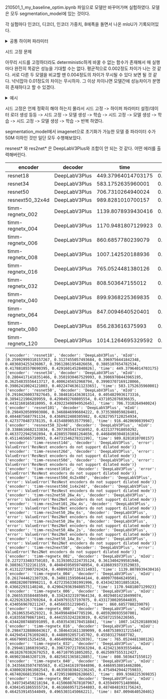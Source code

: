 210501_1_my_baseline_optim.ipynb 파일으로 모델만 바꾸어가며 실험하였다. 모델은 모두 segmentation_model에 있는 것이다.

각 실험마다 인코더, 디코더, 인코더 가중치, 8에폭을 돌면서 나온 mIoU가 기록되어있다.

<details>
<summary>공통 하이퍼 파라미터</summary>
  
    N_CLASSES = 12
    batch_size = 8
    num_epochs = 8
    image_size = 256
    learning_rate = 0.0001
    model_name = 'model_test'
    random_seed = 21
    val_every = 1

    criterion = nn.CrossEntropyLoss()
    optimizer = torch.optim.Adam(params=model.parameters(), lr=learning_rate, weight_decay=1e-6)

    train_transform = A.Compose([
        A.Resize(image_size, image_size),
        A.Normalize(
            mean=(0.485, 0.456, 0.406),
            std=(0.229, 0.224, 0.225), max_pixel_value=255.0, p=1.0
        ),
        A.HorizontalFlip(),
        A.VerticalFlip(),
        A.RandomRotate90(),
        A.OneOf([
            A.MotionBlur(p=1.0),
            A.OpticalDistortion(p=1.0)
        ], p=2/3),
        ToTensorV2()
    ])

    val_transform = A.Compose([
        A.Resize(image_size, image_size),
        A.Normalize(
            mean=(0.485, 0.456, 0.406),
            std=(0.229, 0.224, 0.225), max_pixel_value=255.0, p=1.0
        ),
        ToTensorV2()
    ])

    test_transform = A.Compose([
        A.Resize(image_size, image_size),
        A.Normalize(
            mean=(0.485, 0.456, 0.406),
            std=(0.229, 0.224, 0.225), max_pixel_value=255.0, p=1.0
        ),
        ToTensorV2()
    ])

    dataset_path = '../input/data'
    anns_file_path = dataset_path + '/train.json'
    train_path = dataset_path + '/train.json'
    val_path = dataset_path + '/val.json'
    test_path = dataset_path + '/test.json'
    saved_path = './saved'
    submission_path = './submission'
    category_names = ['Background','UNKNOWN','General trash','Paper','Paper pack','Metal','Glass','Plastic','Styrofoam','Plastic bag','Battery','Clothing']

</details>

시드 고정 문제

아무리 시드를 고정하더라도 deterministic하게 바꿀 수 없는 함수가 존재해서 매 실행마다 완전히 똑같은 성능을 기대할 수는 없다. 평균적으로 0.002정도 차이가 나는 것 같다.
서로 다른 두 모델을 비교할 땐 0.004정도의 차이가 무시될 수 있다 보면 될 것 같다. 넉넉잡아 0.01정도의 차이는 무시하자. 그 이상 차이나면 모델간에 성능차이가 분명히 존재하다고 할 수 있겠다.

<details>
<summary>예시</summary>
  
    첫 번째 시도
    Epoch[1/8], Step[25/327], Loss: 1.8001
    Epoch[1/8], Step[50/327], Loss: 1.2874
    Epoch[1/8], Step[75/327], Loss: 1.0651
    Epoch[1/8], Step[100/327], Loss: 1.0220
    Epoch[1/8], Step[125/327], Loss: 0.8040
    Epoch[1/8], Step[150/327], Loss: 0.8964
    Epoch[1/8], Step[175/327], Loss: 0.6979
    Epoch[1/8], Step[200/327], Loss: 0.6790
    Epoch[1/8], Step[225/327], Loss: 0.7668
    Epoch[1/8], Step[250/327], Loss: 0.4986
    Epoch[1/8], Step[275/327], Loss: 0.5808
    Epoch[1/8], Step[300/327], Loss: 0.5706
    Epoch[1/8], Step[325/327], Loss: 0.4420
    Start validation #1
    Validation #1 mIoU: 0.3444
    두 번째 시도
    Epoch[1/8], Step[25/327], Loss: 1.7986
    Epoch[1/8], Step[50/327], Loss: 1.2883
    Epoch[1/8], Step[75/327], Loss: 1.0657
    Epoch[1/8], Step[100/327], Loss: 1.0234
    Epoch[1/8], Step[125/327], Loss: 0.7964
    Epoch[1/8], Step[150/327], Loss: 0.9032
    Epoch[1/8], Step[175/327], Loss: 0.7021
    Epoch[1/8], Step[200/327], Loss: 0.6928
    Epoch[1/8], Step[225/327], Loss: 0.7593
    Epoch[1/8], Step[250/327], Loss: 0.4945
    Epoch[1/8], Step[275/327], Loss: 0.5916
    Epoch[1/8], Step[300/327], Loss: 0.5538
    Epoch[1/8], Step[325/327], Loss: 0.4414
    Start validation #1
    Validation #1 mIoU: 0.3462
    
</details>

시드 고정은 언제 정확히 해야 하는지 몰라서 시드 고정 -> 하이퍼 파라미터 설정/데이터 로더 생성 등등 -> 시드 고정 -> 모델 생성 -> 학습 -> 시드 고정 -> 모델 생성 -> 학습 -> 시드 고정 -> 모델 생성 -> 학습 -> 반복 하였다.

segmentation_model에서 imagenet으로 초기화가 가능한 모델 중 파라미터 수가 50M 이하인 것만 일단 모두 수행해보았다.

resnest* 와 res2net* 은 DeepLabV3Plus와 조합이 안 되는 것 같다. 어떤 에러를 출력해버린다.

|encoder|decoder|time|mIoU|
|------|---|---|---|
|resnet18|DeepLabV3Plus|449.37964014703175|0.4291601452840826|
|resnet34|DeepLabV3Plus|583.1752635960001|0.4006245652968794|
|resnet50|DeepLabV3Plus|706.7310264940024|0.4432160165818095|
|resnext50_32x4d|DeepLabV3Plus|989.8281010700157|0.4633722942502894|
|timm-regnetx_002|DeepLabV3Plus|1139.8078939430416|0.41860393733529033|
|timm-regnetx_004|DeepLabV3Plus|1170.9481807129923|0.436622931140246|
|timm-regnetx_006|DeepLabV3Plus|860.6857780239079|0.44566551219045|
|timm-regnetx_008|DeepLabV3Plus|1007.142520188936|0.45035430170451884|
|timm-regnetx_016|DeepLabV3Plus|765.0524481380126|0.4667909515254158|
|timm-regnetx_032|DeepLabV3Plus|808.503647155012|0.4825021365812885|
|timm-regnetx_040|DeepLabV3Plus|899.9368225369835|0.47549429442759833|
|timm-regnetx_064|DeepLabV3Plus|847.0094640520401|0.4965303145066221|
|timm-regnetx_080|DeepLabV3Plus|856.283616375993|0.4804236624208333|
|timm-regnetx_120|DeepLabV3Plus|1014.1264695329592|0.4944420557780367|

    {'encoder': 'resnet18', 'decoder': 'DeepLabV3Plus', 'mIoU': [0.25992999310157267, 0.3127455057493684, 0.3969756441842348, 0.4036034253436067, 0.39612861954826656, 0.3885107654782534, 0.41788185570690395, 0.4291601452840826], 'time': 449.37964014703175}
    {'encoder': 'resnet34', 'decoder': 'DeepLabV3Plus', 'mIoU': [0.28044171418351466, 0.3501930467529993, 0.39069708443965195, 0.36254835556413717, 0.4006245652968794, 0.39903707169128066, 0.39862410024121003, 0.40224746361123365], 'time': 583.1752635960001}
    {'encoder': 'resnet50', 'decoder': 'DeepLabV3Plus', 'mIoU': [0.29104260037827645, 0.3848181436301314, 0.4054829936173316, 0.3894121904289959, 0.4290492760805554, 0.4371052076036635, 0.4432160165818095, 0.43922349894952645], 'time': 706.7310264940024}
    {'encoder': 'resnet101', 'decoder': 'DeepLabV3Plus', 'mIoU': [0.2984920509903086, 0.3468846996604222, 0.3735308059828401, 0.4044875687791134, 0.4360922480305982, 0.42827957120254934, 0.4273770487378135, 0.4154889853577998], 'time': 916.4620690839947}
    {'encoder': 'resnext50_32x4d', 'decoder': 'DeepLabV3Plus', 'mIoU': [0.3388616682133834, 0.3973935417416952, 0.4221377918050292, 0.4633722942502894, 0.42885570881264656, 0.44684903048161034, 0.4511465665710093, 0.4473154627831199], 'time': 989.8281010700157}
    {'encoder': 'timm-resnest14d', 'decoder': 'DeepLabV3Plus', 'error': ValueError('ResNest encoders do not support dilated mode')}
    {'encoder': 'timm-resnest26d', 'decoder': 'DeepLabV3Plus', 'error': ValueError('ResNest encoders do not support dilated mode')}
    {'encoder': 'timm-resnest50d', 'decoder': 'DeepLabV3Plus', 'error': ValueError('ResNest encoders do not support dilated mode')}
    {'encoder': 'timm-resnest101e', 'decoder': 'DeepLabV3Plus', 'error': ValueError('ResNest encoders do not support dilated mode')}
    {'encoder': 'timm-resnest50d_4s2x40d', 'decoder': 'DeepLabV3Plus', 'error': ValueError('ResNest encoders do not support dilated mode')}
    {'encoder': 'timm-resnest50d_1s4x24d', 'decoder': 'DeepLabV3Plus', 'error': ValueError('ResNest encoders do not support dilated mode')}
    {'encoder': 'timm-res2net50_26w_4s', 'decoder': 'DeepLabV3Plus', 'error': ValueError('Res2Net encoders do not support dilated mode')}
    {'encoder': 'timm-res2net101_26w_4s', 'decoder': 'DeepLabV3Plus', 'error': ValueError('Res2Net encoders do not support dilated mode')}
    {'encoder': 'timm-res2net50_26w_6s', 'decoder': 'DeepLabV3Plus', 'error': ValueError('Res2Net encoders do not support dilated mode')}
    {'encoder': 'timm-res2net50_26w_8s', 'decoder': 'DeepLabV3Plus', 'error': ValueError('Res2Net encoders do not support dilated mode')}
    {'encoder': 'timm-res2net50_48w_2s', 'decoder': 'DeepLabV3Plus', 'error': ValueError('Res2Net encoders do not support dilated mode')}
    {'encoder': 'timm-res2net50_14w_8s', 'decoder': 'DeepLabV3Plus', 'error': ValueError('Res2Net encoders do not support dilated mode')}
    {'encoder': 'timm-res2next50', 'decoder': 'DeepLabV3Plus', 'error': ValueError('Res2Net encoders do not support dilated mode')}
    {'encoder': 'timm-regnetx_002', 'decoder': 'DeepLabV3Plus', 'mIoU': [0.2272733483750103, 0.31393052224735124, 0.3613404299581946, 0.3803617322161159, 0.40404595059748954, 0.41860393733529033, 0.41312273907292424, 0.40899207116311403], 'time': 1139.8078939430416}
    {'encoder': 'timm-regnetx_004', 'decoder': 'DeepLabV3Plus', 'mIoU': [0.2617444621307326, 0.3408115950644144, 0.4009770846249501, 0.4002820078998211, 0.42723563301991996, 0.43434230318851824, 0.436622931140246, 0.42904293639408575], 'time': 1170.9481807129923}
    {'encoder': 'timm-regnetx_006', 'decoder': 'DeepLabV3Plus', 'mIoU': [0.2665535584485949, 0.33424323197964134, 0.40294014210499074, 0.4229263263769264, 0.4349793157197075, 0.43317300205044035, 0.4340569670211247, 0.44566551219045], 'time': 860.6857780239079}
    {'encoder': 'timm-regnetx_008', 'decoder': 'DeepLabV3Plus', 'mIoU': [0.261065354529321, 0.36499848947785196, 0.4059206935507001, 0.4183558798671841, 0.4441553242283019, 0.4258721556226565, 0.43442807488591095, 0.45035430170451884], 'time': 1007.142520188936}
    {'encoder': 'timm-regnetx_016', 'decoder': 'DeepLabV3Plus', 'mIoU': [0.29847328886043617, 0.3846431611389099, 0.44875389317215447, 0.44294541761692463, 0.4488932057145702, 0.455031276607782, 0.4667909515254158, 0.4664099623632039], 'time': 765.0524481380126}
    {'encoder': 'timm-regnetx_032', 'decoder': 'DeepLabV3Plus', 'mIoU': [0.2994611860393452, 0.39672972178563204, 0.42342136935554664, 0.46182670382679253, 0.4671079518052052, 0.4625097555312427, 0.4690238463207139, 0.4825021365812885], 'time': 808.503647155012}
    {'encoder': 'timm-regnetx_040', 'decoder': 'DeepLabV3Plus', 'mIoU': [0.34356635074785563, 0.4124416197844896, 0.44669538014462806, 0.43800281961082543, 0.46350383842136245, 0.47549429442759833, 0.4674026681350394, 0.47295198092628665], 'time': 899.9368225369835}
    {'encoder': 'timm-regnetx_064', 'decoder': 'DeepLabV3Plus', 'mIoU': [0.3497345450218194, 0.41506087678107967, 0.4359499751489084, 0.43041451865555724, 0.46166695712544803, 0.48748481931756243, 0.4642539145544049, 0.4965303145066221], 'time': 847.0094640520401}
